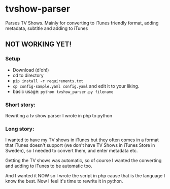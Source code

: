 tvshow-parser
=============

Parses TV Shows. Mainly for converting to iTunes friendly format, adding metadata, subtitle and adding to iTunes

## NOT WORKING YET!

### Setup

- Download (d'oh!)
- cd to directory
- `pip install -r requirements.txt`
- `cp config-sample.yaml config.yaml` and edit it to your liking.
- basic usage: `python tvshow_parser.py filename`


### Short story: 
Rewriting a tv show parser I wrote in php to python

### Long story:
I wanted to have my TV shows in iTunes but they often comes in a format that iTunes doesn't support  (we don't have TV Shows in iTunes Store in Sweden), so I needed to convert them, and enter metadata etc.

Getting the TV shows was automatic, so of course I wanted the converting and adding to iTunes to be automatic too.

And I wanted it NOW so I wrote the script in php cause that is the language I know the best.
Now I feel it's time to rewrite it in python.
